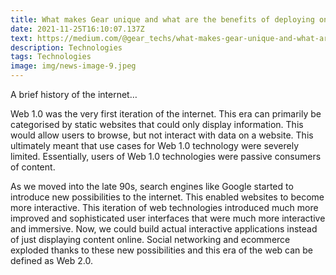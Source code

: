 ```yaml
---
title: What makes Gear unique and what are the benefits of deploying on Gear?
date: 2021-11-25T16:10:07.137Z
text: https://medium.com/@gear_techs/what-makes-gear-unique-and-what-are-the-benefits-of-deploying-on-gear-f5631c8e9f0f
description: Technologies
tags: Technologies
image: img/news-image-9.jpeg
---
```

A brief history of the internet…

Web 1.0 was the very first iteration of the internet. This era can primarily be categorised by static websites that could only display information. This would allow users to browse, but not interact with data on a website. This ultimately meant that use cases for Web 1.0 technology were severely limited. Essentially, users of Web 1.0 technologies were passive consumers of content.

As we moved into the late 90s, search engines like Google started to introduce new possibilities to the internet. This enabled websites to become more interactive. This iteration of web technologies introduced much more improved and sophisticated user interfaces that were much more interactive and immersive. Now, we could build actual interactive applications instead of just displaying content online. Social networking and ecommerce exploded thanks to these new possibilities and this era of the web can be defined as Web 2.0.